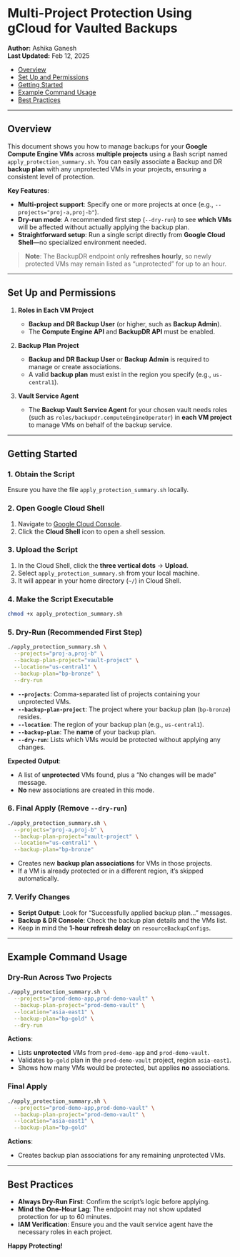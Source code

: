 # Multi-Project Protection Using gCloud for Vaulted Backups

**Author:** Ashika Ganesh  
**Last Updated:** Feb 12, 2025  

- [Overview](#overview)  
- [Set Up and Permissions](#set-up-and-permissions)  
- [Getting Started](#getting-started)  
- [Example Command Usage](#example-command-usage)  
- [Best Practices](#best-practices)  

---

## Overview

This document shows you how to manage backups for your **Google Compute Engine VMs** across **multiple projects** using a Bash script named `apply_protection_summary.sh`. You can easily associate a Backup and DR **backup plan** with any unprotected VMs in your projects, ensuring a consistent level of protection.

**Key Features**:
- **Multi-project support**: Specify one or more projects at once (e.g., `--projects="proj-a,proj-b"`).  
- **Dry-run mode**: A recommended first step (`--dry-run`) to see **which VMs** will be affected without actually applying the backup plan.  
- **Straightforward setup**: Run a single script directly from **Google Cloud Shell**—no specialized environment needed.

> **Note**: The BackupDR endpoint only **refreshes hourly**, so newly protected VMs may remain listed as “unprotected” for up to an hour.

---

## Set Up and Permissions

1. **Roles in Each VM Project**  
   - **Backup and DR Backup User** (or higher, such as **Backup Admin**).  
   - The **Compute Engine API** and **BackupDR API** must be enabled.

2. **Backup Plan Project**  
   - **Backup and DR Backup User** or **Backup Admin** is required to manage or create associations.  
   - A valid **backup plan** must exist in the region you specify (e.g., `us-central1`).

3. **Vault Service Agent**  
   - The **Backup Vault Service Agent** for your chosen vault needs roles (such as `roles/backupdr.computeEngineOperator`) in **each VM project** to manage VMs on behalf of the backup service.

---

## Getting Started

### 1. Obtain the Script
Ensure you have the file `apply_protection_summary.sh` locally.

### 2. Open Google Cloud Shell
1. Navigate to [Google Cloud Console](https://console.cloud.google.com).  
2. Click the **Cloud Shell** icon to open a shell session.

### 3. Upload the Script
1. In the Cloud Shell, click the **three vertical dots** → **Upload**.  
2. Select `apply_protection_summary.sh` from your local machine.  
3. It will appear in your home directory (`~/`) in Cloud Shell.

### 4. Make the Script Executable
```bash
chmod +x apply_protection_summary.sh
```

### 5. **Dry-Run** (Recommended First Step)
```bash
./apply_protection_summary.sh \
  --projects="proj-a,proj-b" \
  --backup-plan-project="vault-project" \
  --location="us-central1" \
  --backup-plan="bp-bronze" \
  --dry-run
```
- **`--projects`**: Comma-separated list of projects containing your unprotected VMs.  
- **`--backup-plan-project`**: The project where your backup plan (`bp-bronze`) resides.  
- **`--location`**: The region of your backup plan (e.g., `us-central1`).  
- **`--backup-plan`**: The **name** of your backup plan.  
- **`--dry-run`**: Lists which VMs would be protected without applying any changes.

**Expected Output**:  
- A list of **unprotected** VMs found, plus a “No changes will be made” message.  
- **No** new associations are created in this mode.

### 6. Final Apply (Remove `--dry-run`)
```bash
./apply_protection_summary.sh \
  --projects="proj-a,proj-b" \
  --backup-plan-project="vault-project" \
  --location="us-central1" \
  --backup-plan="bp-bronze"
```
- Creates new **backup plan associations** for VMs in those projects.  
- If a VM is already protected or in a different region, it’s skipped automatically.

### 7. Verify Changes
- **Script Output**: Look for “Successfully applied backup plan…” messages.  
- **Backup & DR Console**: Check the backup plan details and the VMs list.  
- Keep in mind the **1-hour refresh delay** on `resourceBackupConfigs`.

---

## Example Command Usage

### Dry-Run Across Two Projects
```bash
./apply_protection_summary.sh \
  --projects="prod-demo-app,prod-demo-vault" \
  --backup-plan-project="prod-demo-vault" \
  --location="asia-east1" \
  --backup-plan="bp-gold" \
  --dry-run
```
**Actions**:
- Lists **unprotected** VMs from `prod-demo-app` and `prod-demo-vault`.  
- Validates `bp-gold` plan in the `prod-demo-vault` project, region `asia-east1`.  
- Shows how many VMs would be protected, but applies **no** associations.

### Final Apply
```bash
./apply_protection_summary.sh \
  --projects="prod-demo-app,prod-demo-vault" \
  --backup-plan-project="prod-demo-vault" \
  --location="asia-east1" \
  --backup-plan="bp-gold"
```
**Actions**:
- Creates backup plan associations for any remaining unprotected VMs.

---

## Best Practices

- **Always Dry-Run First**: Confirm the script’s logic before applying.  
- **Mind the One-Hour Lag**: The endpoint may not show updated protection for up to 60 minutes.  
- **IAM Verification**: Ensure you and the vault service agent have the necessary roles in each project.  

**Happy Protecting!**
